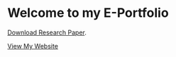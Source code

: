 <!DOCTYPE html>
<html>
  <body>
      <h1>Welcome to my E-Portfolio</h1>
      <p><a href="Module06-Project-LeslieGabriel.docx">Download Research Paper</a>.</p>
      <p><a href="index.html">View My Website</a></p>
  </body>
</html>
